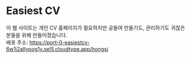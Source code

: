 # Easiest CV
이 웹 사이트는 개인 CV 홈페이지가 필요하지만 공들여 만들기도, 관리하기도 귀찮은 분들을 위해 만들어졌습니다.   
배포 주소: https://port-0-easiestcv-6w1j2allypog1y.sel5.cloudtype.app/hongsi

